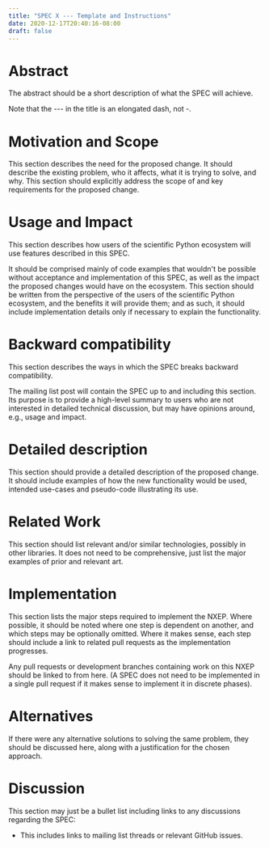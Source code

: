 ```yaml
---
title: "SPEC X --- Template and Instructions"
date: 2020-12-17T20:40:16-08:00
draft: false
---
```



Abstract
========

The abstract should be a short description of what the SPEC will
achieve.

Note that the --- in the title is an elongated dash, not -.

Motivation and Scope
====================

This section describes the need for the proposed change. It should
describe the existing problem, who it affects, what it is trying to
solve, and why. This section should explicitly address the scope of and
key requirements for the proposed change.

Usage and Impact
================

This section describes how users of the scientific Python ecosystem
will use features described in this SPEC.

It should be comprised mainly of code examples that
wouldn\'t be possible without acceptance and implementation of this
SPEC, as well as the impact the proposed changes would have on the
ecosystem. This section should be written from the perspective of the
users of the scientific Python ecosystem, and the benefits it will
provide them; and as such, it should include implementation details
only if necessary to explain the functionality.

Backward compatibility
======================

This section describes the ways in which the SPEC breaks backward
compatibility.

The mailing list post will contain the SPEC up to and including this
section. Its purpose is to provide a high-level summary to users who are
not interested in detailed technical discussion, but may have opinions
around, e.g., usage and impact.

Detailed description
====================

This section should provide a detailed description of the proposed
change. It should include examples of how the new functionality would be
used, intended use-cases and pseudo-code illustrating its use.

Related Work
============

This section should list relevant and/or similar technologies, possibly
in other libraries. It does not need to be comprehensive, just list the
major examples of prior and relevant art.

Implementation
==============

This section lists the major steps required to implement the NXEP. Where
possible, it should be noted where one step is dependent on another, and
which steps may be optionally omitted. Where it makes sense, each step
should include a link to related pull requests as the implementation
progresses.

Any pull requests or development branches containing work on this NXEP
should be linked to from here. (A SPEC does not need to be implemented
in a single pull request if it makes sense to implement it in discrete
phases).

Alternatives
============

If there were any alternative solutions to solving the same problem,
they should be discussed here, along with a justification for the chosen
approach.

Discussion
==========

This section may just be a bullet list including links to any
discussions regarding the SPEC:

-   This includes links to mailing list threads or relevant GitHub
    issues.
